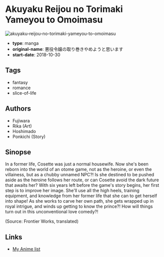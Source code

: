 # Akuyaku Reijou no Torimaki Yameyou to Omoimasu

![akuyaku-reijou-no-torimaki-yameyou-to-omoimasu](https://cdn.myanimelist.net/images/manga/2/224168.jpg)

-   **type**: manga
-   **original-name**: 悪役令嬢の取り巻きやめようと思います
-   **start-date**: 2018-10-30

## Tags

-   fantasy
-   romance
-   slice-of-life

## Authors

-   Fujiwara
-   Rika (Art)
-   Hoshimado
-   Ponkichi (Story)

## Sinopse

In a former life, Cosette was just a normal housewife. Now she's been reborn into the world of an otome game, not as the heroine, or even the villainess, but as a chubby unnamed NPC?! Is she destined to be pushed aside as the heroine follows her route, or can Cosette avoid the dark future that awaits her? With six years left before the game's story begins, her first step is to improve her image. She'll use all the high heels, training equipment, and knowledge from her former life that she can to get herself into shape! As she works to carve her own path, she gets wrapped up in royal intrigue, and winds up getting to know the prince?! How will things turn out in this unconventional love comedy?!

(Source: Frontier Works, translated)

## Links

-   [My Anime list](https://myanimelist.net/manga/120887/Akuyaku_Reijou_no_Torimaki_Yameyou_to_Omoimasu)
